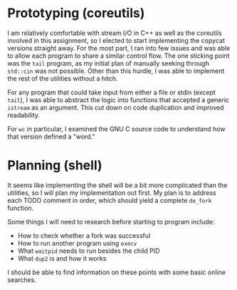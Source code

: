 # Prototyping (coreutils)

I am relatively comfortable with stream I/O in C++ as well as the coreutils involved in this assignment, so I elected to start implementing the copycat versions straight away.
For the most part, I ran into few issues and was able to allow each program to share a similar control flow.
The one sticking point was the `tail` program, as my initial plan of manually seeking through `std::cin` was not possible.
Other than this hurdle, I was able to implement the rest of the utilities without a hitch.

For any program that could take input from either a file or stdin (except `tail`), I was able to abstract the logic into functions that accepted a generic `istream` as an argument.
This cut down on code duplication and improved readability.

For `wc` in particular, I examined the GNU C source code to understand how that version defined a "word."

# Planning (shell)

It seems like implementing the shell will be a bit more complicated than the utilities, so I will plan my implementation out first.
My plan is to address each TODO comment in order, which should yield a complete `do_fork` function.

Some things I will need to research before starting to program include:

- How to check whether a fork was successful
- How to run another program using `execv`
- What `waitpid` needs to run besides the child PID
- What `dup2` is and how it works

I should be able to find information on these points with some basic online searches.